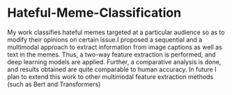 # Hateful-Meme-Classification
My work classifies hateful memes targeted at a particular audience so as to modify their opinions on certain issue.I proposed a sequential and a multimodal approach to extract information from image captions as well as text in the memes. Thus, a two-way feature extraction is performed, and deep learning models are applied. Further, a comparative analysis is done, and results obtained are quite comparable to human accuracy. In future I plan to extend this work to other multimodal feature extraction methods (such as Bert and Transformers)
